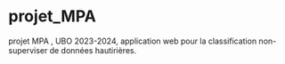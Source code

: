 # projet_MPA
projet MPA , UBO 2023-2024, application web pour la classification non-superviser de données hautirières.
